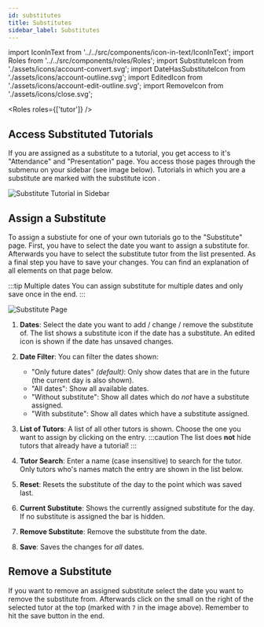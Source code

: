 ```yaml
---
id: substitutes
title: Substitutes
sidebar_label: Substitutes
---
```


import IconInText from '../../src/components/icon-in-text/IconInText';
import Roles from '../../src/components/roles/Roles';
import SubstituteIcon from './assets/icons/account-convert.svg';
import DateHasSubstituteIcon from './assets/icons/account-outline.svg';
import EditedIcon from './assets/icons/account-edit-outline.svg';
import RemoveIcon from './assets/icons/close.svg';

<Roles roles={['tutor']} />

## Access Substituted Tutorials

If you are assigned as a substitute to a tutorial, you get access to it's "Attendance" and "Presentation" page. You access those pages through the submenu on your sidebar (see image below). Tutorials in which you are a substitute are marked with the substitute icon <IconInText icon={SubstituteIcon} />.

![Substitute Tutorial in Sidebar](./assets/tutorial_of_substitute.png)

## Assign a Substitute

To assign a substiute for one of your own tutorials go to the "Substitute" page. First, you have to select the date you want to assign a substitute for. Afterwards you have to select the substitute tutor from the list presented. As a final step you have to save your changes. You can find an explanation of all elements on that page below.

:::tip Multiple dates
You can assign substitute for multiple dates and only save once in the end.
:::

![Substitute Page](./assets/substitute_page.png)

1. **Dates**: Select the date you want to add / change / remove the substitute of. The list shows a substitute icon <IconInText icon={DateHasSubstituteIcon} /> if the date has a substitute. An edited icon <IconInText icon={EditedIcon} /> is shown if the date has unsaved changes.

1. **Date Filter**: You can filter the dates shown:

   - "Only future dates" _(default)_: Only show dates that are in the future (the current day is also shown).
   - "All dates": Show all available dates.
   - "Without substitute": Show all dates which do _not_ have a substitute assigned.
   - "With substitute": Show all dates which have a substitute assigned.

1. **List of Tutors**: A list of all other tutors is shown. Choose the one you want to assign by clicking on the entry.
   :::caution
   The list does **not** hide tutors that already have a tutorial!
   :::

1. **Tutor Search**: Enter a name (case insensitive) to search for the tutor. Only tutors who's names match the entry are shown in the list below.

1. **Reset**: Resets the substitute of the day to the point which was saved last.

1. **Current Substitute**: Shows the currently assigned substitute for the day. If no substitute is assigned the bar is hidden.

1. **Remove Substitute**: Remove the substitute from the date.

1. **Save**: Saves the changes for _all_ dates.

## Remove a Substitute

If you want to remove an assigned substitute select the date you want to remove the substitute from. Afterwards click on the small <IconInText icon={RemoveIcon} /> on the right of the selected tutor at the top (marked with `7` in the image above). Remember to hit the save button in the end.
